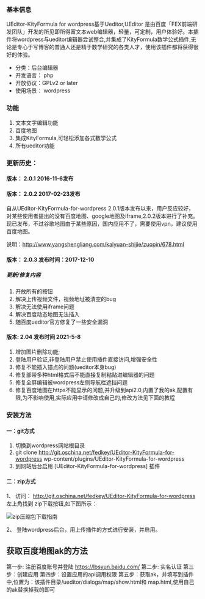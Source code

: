 ### 基本信息
UEditor-KityFormula for wordpress基于Ueditor,UEditor 是由百度「FEX前端研发团队」开发的所见即所得富文本web编辑器，轻量，可定制，用户体验好。本插件将wordpress与ueditor编辑器尝试整合,并集成了KityFormula数学公式插件,无论是专心于写博客的普通人还是精于数学研究的各类人才，使用该插件都将获得很好的体验。

* 分类：后台编辑器
* 开发语言： php
* 开放协议：GPLv2 or later
* 使用场景： wordpress

### 功能
1. 文本文字编辑功能
2. 百度地图
3. 集成KityFormula,可轻松添加各式数学公式
4. 所有ueditor功能

### 更新历史：

####  版本： 2.0.1            2016-11-6发布

####  版本： 2.0.2           2017-02-23发布

自从UEditor-KityFormula-for-wordpress 2.0.1版本发布以来，用户反应较好，对某些使用者提出的没有百度地图、google地图及iframe,2.0.2版本进行了补充。现已发布，不过谷歌地图由于某些原因，国内应用不了，需要使用vpn，建议使用百度地图。

说明：http://www.yangshengliang.com/kaiyuan-shijie/zuopin/678.html


#### 版本：  2.0.3         发布时间：2017-12-10

##### 更新/修复内容
1. 开放所有的按钮<br />
2. 解决上传视频文件，视频地址被清空的bug<br />
3. 解决无法使用iframe问题<br />
4. 解决百度动态地图无法插入<br />
5. 随百度ueditor官方修复了一些安全漏洞<br />

#### 版本: 2.04 发布时间 2021-5-8
1. 增加图片删除功能; 
2. 登陆用户验证,非登陆用户禁止使用插件直接访问,增强安全性
3. 修复不能插入锚点的问题(ueditor本身bug)
4. 修复部带多种html格式后不能直接复制粘贴进编辑器的问题
5. 修复全屏编辑被wordpress左侧导航栏遮挡问题
6. 修复百度地图在https不能显示的问题,并升级到api2.0,内置了我的ak,配置有限,为不影响使用,实际应用中请修改成自己的,修改方法见下面的教程



### 安装方法

#### 一：git方式

1. 切换到wordpress网站根目录
2. git clone http://git.oschina.net/fedkey/UEditor-KityFormula-for-wordpress wp-content/plugins/UEditor-KityFormula-for-wordpress
3. 到网站后台启用 [UEditor-KityFormula-for-wordpress] 插件

#### 二：zip方式
1、 访问： http://git.oschina.net/fedkey/UEditor-KityFormula-for-wordpress 左上角找到 zip下载按钮,如下图所示：

![zip压缩包下载指南](http://git.oschina.net/uploads/images/2017/0223/105152_be575a94_322734.png "在这里输入图片标题")


2、 登陆wordpress后台，用上传插件的方式进行安装，并启用。

## 获取百度地图ak的方法
第一步: 注册百度账号并登陆 https://lbsyun.baidu.com/
第二步: 实名认证
第三步：创建应用
第四步：设置应用的api调用权限
第五步：获取ak，并填写到插件中,位置为：该插件目录/ueditor/dialogs/map/show.html和 map.html,使用自己的ak替换掉我的即可
